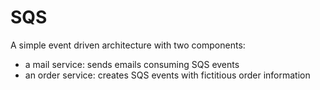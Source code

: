 # SQS
A simple event driven architecture with two components:
- a mail service: sends emails consuming SQS events
- an order service: creates SQS events with fictitious order information